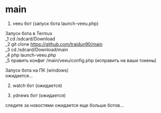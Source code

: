 # main

1. veeu бот (запуск бота launch-veeu.php) <br>

Запуск бота в Termux<br>
_1 cd /sdcard/Download <br>
_2 git clone https://github.com/traidun90/main <br>
_3 cd /sdcard/Download/main <br>
_4 php launch-veeu.php <br>
_5 править конфиг /main/veeu/config.php (исправить на ваши токены)<br>

Запуск бота на ПК (windows)<br>
ожидается...

2. watch бот (ожидается) <br>

3. ydnews бот (ожидается) <br>

следите за новостями ожидается еще больше ботов...